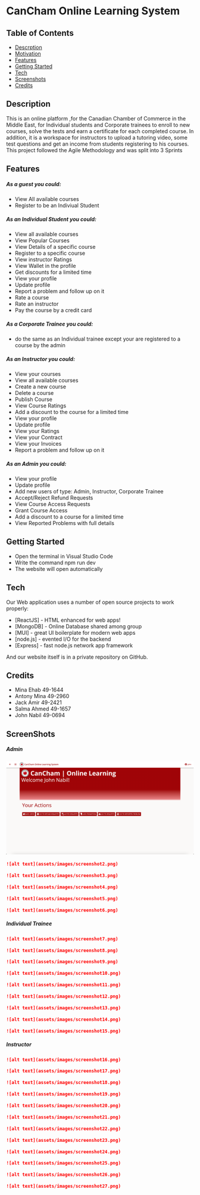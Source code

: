 # CanCham Online Learning System

## Table of Contents

- [Descrption](#descrption)
- [Motivation](#motivation)
- [Features](#features)
- [Getting Started](#getting_started)
- [Tech](#tech)
- [Screenshots](#screenshots)
- [Credits](#credits)

## Description
This is an online platform ,for the Canadian Chamber of Commerce in the Middle East, for Individual students and Corporate trainees to enroll to new courses, solve the tests and earn a certificate for each completed course. In addition, it is a workspace for instructors to upload a tutoring video, some test questions and get an income from students registering to his courses.
This project followed the Agile Methodology and was split into 3 Sprints


## Features

##### As a guest you could:
- View All available courses
- Register to be an Indiviual Student

##### As an Individual Student you could:
- View all available courses
- View Popular Courses
- View Details of a specific course
- Register to a specific course
- View instructor Ratings
- View Wallet in the profile
- Get discounts for a limited time
- View your profile
- Update profile
- Report a problem and follow up on it
- Rate a course
- Rate an instructor
- Pay the course by a credit card

##### As a Corporate Trainee you could:
- do the same as an Individual trainee except your are registered to a course by the admin

##### As an Instructor you could:
- View your courses
- View all available courses
- Create a new course
- Delete a course
- Publish Course
- View Course Ratings
- Add a discount to the course for a limited time
- View your profile
- Update profile
- View your Ratings
- View your Contract
- View your Invoices
- Report a problem and follow up on it

##### As an Admin you could:
- View your profile
- Update profile
- Add new users of type: Admin, Instructor, Corporate Trainee
- Accept/Reject Refund Requests
- View Course Access Requests
- Grant Course Access 
- Add a discount to a course for a limited time
- View Reported Problems with full details

## Getting Started
- Open the terminal in Visual Studio Code
- Write the command npm run dev
- The website will open automatically 

## Tech

Our Web application uses a number of open source projects to work properly:

- [ReactJS] - HTML enhanced for web apps!
- [MongoDB] - Online Database shared among group
- [MUI] - great UI boilerplate for modern web apps
- [node.js] - evented I/O for the backend
- [Express] - fast node.js network app framework 

And our website itself is in a private repository on GitHub.

## Credits
- Mina Ehab 49-1644
- Antony Mina 49-2960
- Jack Amir 49-2421
- Salma Ahmed 49-1657
- John Nabil 49-0694

## ScreenShots
##### Admin

![Alt text](assets/images/screenshot1.png)

```md
![alt text](assets/images/screenshot2.png)
```
```md
![alt text](assets/images/screenshot3.png)
```
```md
![alt text](assets/images/screenshot4.png)
```
```md
![alt text](assets/images/screenshot5.png)
```
```md
![alt text](assets/images/screenshot6.png)
```
##### Individual Trainee
```md
![alt text](assets/images/screenshot7.png)
```
```md
![alt text](assets/images/screenshot8.png)
```
```md
![alt text](assets/images/screenshot9.png)
```
```md
![alt text](assets/images/screenshot10.png)
```
```md
![alt text](assets/images/screenshot11.png)
```
```md
![alt text](assets/images/screenshot12.png)
```
```md
![alt text](assets/images/screenshot13.png)
```
```md
![alt text](assets/images/screenshot14.png)
```
```md
![alt text](assets/images/screenshot15.png)
```
##### Instructor
```md
![alt text](assets/images/screenshot16.png)
```
```md
![alt text](assets/images/screenshot17.png)
```
```md
![alt text](assets/images/screenshot18.png)
```
```md
![alt text](assets/images/screenshot19.png)
```
```md
![alt text](assets/images/screenshot20.png)
```
```md
![alt text](assets/images/screenshot21.png)
```
```md
![alt text](assets/images/screenshot22.png)
```
```md
![alt text](assets/images/screenshot23.png)
```
```md
![alt text](assets/images/screenshot24.png)
```
```md
![alt text](assets/images/screenshot25.png)
```
```md
![alt text](assets/images/screenshot26.png)
```
```md
![alt text](assets/images/screenshot27.png)
```





